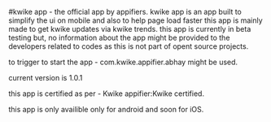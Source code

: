 #kwike app - the official app by appifiers.
kwike app is an app built to simplify the ui on mobile and also to help page load faster
this app is mainly made to get kwike updates via kwike trends.
this app is currently in beta testing but, no information about the app might be provided to the developers related to codes as this is not part of opent source projects.

to trigger to start the app - com.kwike.appifier.abhay might be used.

current version is 1.0.1

this app is certified as per - Kwike appifier:Kwike certified.

this app is only availible only for android and soon for iOS.
